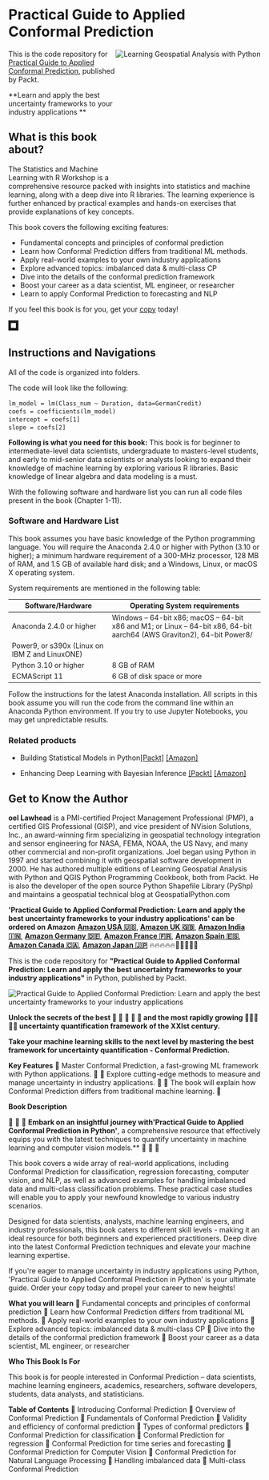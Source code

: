 # Practical Guide to Applied Conformal Prediction

<a href="https://www.packtpub.com/product/practical-guide-to-applied-conformal-prediction/9781805122760?utm_source=github&utm_medium=repository&utm_id=9781805122760"><img src="https://content.packt.com/B19925/cover_image_small.jpg" alt="Learning Geospatial Analysis with Python" height="256px" align="right"></a>

This is the code repository for [Practical Guide to Applied Conformal Prediction](https://www.packtpub.com/product/practical-guide-to-applied-conformal-prediction/9781805122760?utm_source=github&utm_medium=repository&utm_id=9781805122760), published by Packt.

**Learn and apply the best uncertainty frameworks to your industry applications	**

## What is this book about?
The Statistics and Machine Learning with R Workshop is a comprehensive resource packed with insights into statistics and machine learning, along with a deep dive into R libraries. The learning experience is further enhanced by practical examples and hands-on exercises that provide explanations of key concepts.

This book covers the following exciting features: 
* Fundamental concepts and principles of conformal prediction
* Learn how Conformal Prediction differs from traditional ML methods.
* Apply real-world examples to your own industry applications
* Explore advanced topics: imbalanced data & multi-class CP
* Dive into the details of the conformal prediction framework
* Boost your career as a data scientist, ML engineer, or researcher
* Learn to apply Conformal Prediction to forecasting and NLP

If you feel this book is for you, get your [copy](https://www.amazon.com/dp/1805122762) today!

<a href="https://www.packtpub.com/?utm_source=github&utm_medium=banner&utm_campaign=GitHubBanner"><img src="https://raw.githubusercontent.com/PacktPublishing/GitHub/master/GitHub.png" 
alt="https://www.packtpub.com/" border="5" /></a>


## Instructions and Navigations
All of the code is organized into folders.

The code will look like the following:
```
lm_model = lm(Class_num ~ Duration, data=GermanCredit)
coefs = coefficients(lm_model)
intercept = coefs[1]
slope = coefs[2]
```


**Following is what you need for this book:**
This book is for beginner to intermediate-level data scientists, undergraduate to masters-level students, and early to mid-senior data scientists or analysts looking to expand their knowledge of machine learning by exploring various R libraries. Basic knowledge of linear algebra and data modeling is a must.	

With the following software and hardware list you can run all code files present in the book (Chapter 1-11).


### Software and Hardware List

This book assumes you have basic knowledge of the Python programming language. You will require
the Anaconda 2.4.0 or higher with Python (3.10 or higher); a minimum hardware requirement of a
300-MHz processor, 128 MB of RAM, and 1.5 GB of available hard disk; and a Windows, Linux, or
macOS X operating system.

System requirements are mentioned in the following table:

| Software/Hardware                              | Operating System requirements      |
| ------------------------------------           | -----------------------------------|
| Anaconda 2.4.0 or higher                       | Windows – 64-bit x86; macOS – 64-bit x86 and M1; or Linux – 64-bit x86, 64-bit aarch64 (AWS Graviton2), 64-bit Power8/
Power9, or s390x (Linux on IBM Z and LinuxONE) |
| Python 3.10 or higher                          |8 GB of RAM|
| ECMAScript 11                                  |6 GB of disk space or more|

Follow the instructions for the latest Anaconda installation. All scripts in this book assume you will
run the code from the command line within an Anaconda Python environment. If you try to use
Jupyter Notebooks, you may get unpredictable results.

### Related products <Other books you may enjoy>
* Building Statistical Models in Python[[Packt]](https://www.packtpub.com/product/Building-Statistical-Models-in-Python/9781800565661) [[Amazon]](https://www.amazon.com/dp/1804614289)

* Enhancing Deep Learning with Bayesian Inference [[Packt]](https://www.packtpub.com/product/Enhancing-Deep-Learning-with-Bayesian-Inference/9781803246888) [[Amazon]](https://www.amazon.com/dp/180324688X)

## Get to Know the Author
**oel Lawhead**
 is a PMI-certified Project Management Professional (PMP), a certified GIS Professional
(GISP), and vice president of NVision Solutions, Inc., an award-winning firm specializing in geospatial
technology integration and sensor engineering for NASA, FEMA, NOAA, the US Navy, and many other
commercial and non-profit organizations. Joel began using Python in 1997 and started combining
it with geospatial software development in 2000. He has authored multiple editions of Learning
Geospatial Analysis with Python and QGIS Python Programming Cookbook, both from Packt. He is
also the developer of the open source Python Shapefile Library (PyShp) and maintains a geospatial
technical blog at GeospatialPython.com






**'Practical Guide to Applied Conformal Prediction: Learn and apply the best uncertainty frameworks to your industry applications' can be ordered on Amazon** [**Amazon USA 🇺🇸**](https://www.amazon.com/gp/aw/d/1805122762), [**Amazon UK 🇬🇧**](https://www.amazon.co.uk/Practical-Guide-Applied-Conformal-Prediction/dp/1805122762), [**Amazon India 🇮🇳**](https://www.amazon.in/Practical-Guide-Applied-Conformal-Prediction-ebook/dp/B0C2VLR5KS), [**Amazon Germany 🇩🇪**](https://www.amazon.de/Valeriy-Manokhin-ebook/dp/B0C2VLR5KS/), [**Amazon France 🇫🇷**](https://www.amazon.fr/Practical-Guide-Applied-Conformal-Prediction-ebook/dp/B0C2VLR5KS/), [**Amazon Spain 🇪🇸**](https://www.amazon.es/Practical-Guide-Applied-Conformal-Prediction/dp/1805122762), [**Amazon Canada 🇨🇦**](https://www.amazon.ca/Practical-Guide-Applied-Conformal-Prediction-ebook/dp/B0C2VLR5KS/), [**Amazon Japan 🇯🇵**](https://www.amazon.co.jp/Valeriy-Manokhin-ebook/dp/B0C2VLR5KS/) 🔥🔥🔥🔥🔥🚀🚀🚀🚀🚀

This is the code repository for **"Practical Guide to Applied Conformal Prediction: Learn and apply the best uncertainty frameworks to your industry applications"** in Python, published by Packt.

![Practical Guide to Applied Conformal Prediction: Learn and apply the best uncertainty frameworks to your industry applications](https://github.com/PacktPublishing/Practical-Guide-to-Applied-Conformal-Prediction/blob/main/book_cover.jpg)

__Unlock the secrets of the best 🌟 🌟 🌟 🌟 🌟 and the most rapidly growing 🚀🚀🚀🚀🚀 uncertainty quantification framework of the XXIst century.__  

__Take your machine learning skills to the next level by mastering the best framework for uncertainty quantification - Conformal Prediction.__

**Key Features**
🌟 Master Conformal Prediction, a fast-growing ML framework with Python applications. 🌟 
🌟 Explore cutting-edge methods to measure and manage uncertainty in industry applications. 🌟 
🌟 The book will explain how Conformal Prediction differs from traditional machine learning. 🌟 

**Book Description**

🌟 🌟 🌟  **Embark on an insightful journey with'Practical Guide to Applied Conformal Prediction in Python'**, a comprehensive resource that effectively equips you with the latest techniques to quantify uncertainty in machine learning and computer vision models.** 🌟 🌟 🌟 

This book covers a wide array of real-world applications, including Conformal Prediction for classification, regression forecasting, computer vision, and NLP, as well as advanced examples for handling imbalanced data and multi-class classification problems. These practical case studies will enable you to apply your newfound knowledge to various industry scenarios.

Designed for data scientists, analysts, machine learning engineers, and industry professionals, this book caters to different skill levels - making it an ideal resource for both beginners and experienced practitioners. Deep dive into the latest Conformal Prediction techniques and elevate your machine learning expertise.

If you're eager to manage uncertainty in industry applications using Python, 'Practical Guide to Applied Conformal Prediction in Python' is your ultimate guide. Order your copy today and propel your career to new heights!

**What you will learn**
🌟 Fundamental concepts and principles of conformal prediction
🌟 Learn how Conformal Prediction differs from traditional ML methods.
🌟 Apply real-world examples to your own industry applications
🌟 Explore advanced topics: imbalanced data & multi-class CP
🌟 Dive into the details of the conformal prediction framework
🌟 Boost your career as a data scientist, ML engineer, or researcher

**Who This Book Is For**

This book is for people interested in Conformal Prediction – data scientists, machine learning engineers, academics, researchers, software developers, students, data analysts, and statisticians.

**Table of Contents**
🌟 Introducing Conformal Prediction
🌟 Overview of Conformal Prediction
🌟 Fundamentals of Conformal Prediction
🌟 Validity and efficiency of conformal prediction
🌟 Types of conformal predictors
🌟 Conformal Prediction for classification
🌟 Conformal Prediction for regression
🌟 Conformal Prediction for time series and forecasting
🌟 Conformal Prediction for Computer Vision
🌟 Conformal Prediction for Natural Language Processing
🌟 Handling imbalanced data
🌟 Multi-class Conformal Prediction
